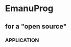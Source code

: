 #                                                                       EmanuProg 
##                                                                for a "open source" 
###                                                                   APPLICATION
